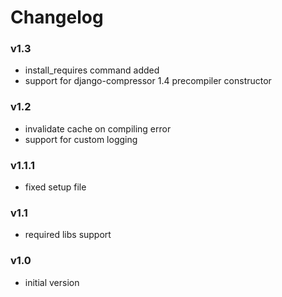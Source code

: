 Changelog
=========

### v1.3
* install_requires command added
* support for django-compressor 1.4 precompiler constructor

### v1.2
* invalidate cache on compiling error
* support for custom logging

### v1.1.1
* fixed setup file

### v1.1
* required libs support

### v1.0
* initial version
